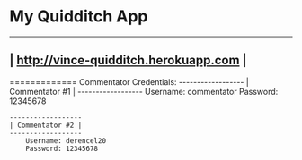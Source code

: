 My Quidditch App
=============
----------------------------------------
| http://vince-quidditch.herokuapp.com |
----------------------------------------
=============
Commentator Credentials:
    ------------------
    | Commentator #1 |
    ------------------
        Username: commentator
        Password: 12345678
        
    ------------------    
    | Commentator #2 |
    ------------------
        Username: derencel20
        Password: 12345678
